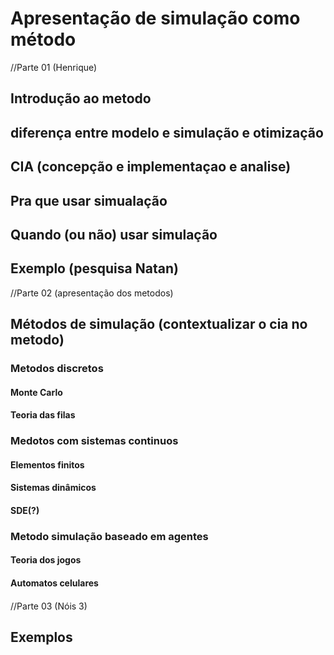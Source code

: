 # Apresentação de simulação como método

//Parte 01 (Henrique)

## Introdução ao metodo

## diferença entre modelo e simulação e otimização

## CIA (concepção e implementaçao e analise)

## Pra que usar simualação 

## Quando (ou não) usar simulação

## Exemplo (pesquisa Natan)

//Parte 02 (apresentação dos metodos) 

## Métodos de simulação (contextualizar o cia no metodo)

### Metodos discretos

#### Monte Carlo

#### Teoria das filas

####

### Medotos com sistemas continuos

#### Elementos finitos

#### Sistemas dinâmicos

#### SDE(?)

### Metodo simulação baseado em agentes

#### Teoria dos jogos

#### Automatos celulares

#### 

//Parte 03 (Nóis 3)

## Exemplos
